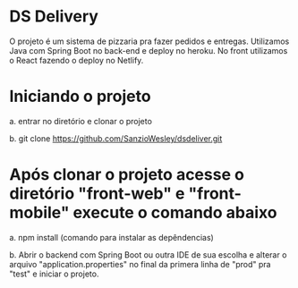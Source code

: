# DS Delivery

O projeto é um sistema de pizzaria pra fazer pedidos e entregas. Utilizamos Java com Spring Boot no back-end e deploy no heroku. No front utilizamos o React fazendo o deploy no Netlify.


# Iniciando o projeto

a. entrar no diretório e clonar o projeto 

b. git clone https://github.com/SanzioWesley/dsdeliver.git

# Após clonar o projeto acesse o diretório "front-web" e "front-mobile" execute o comando abaixo

a. npm install (comando para instalar as depêndencias)

b. Abrir o backend com Spring Boot ou outra IDE de sua escolha e alterar o arquivo "application.properties" no final da primera linha de "prod" pra "test" e iniciar o projeto.
